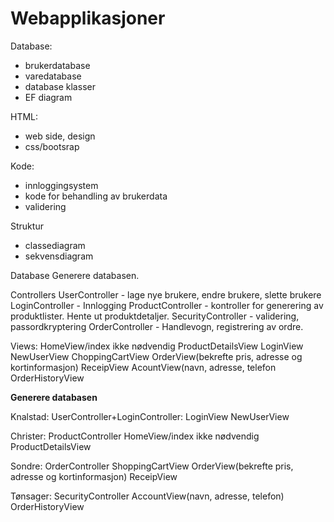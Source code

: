 # Webapplikasjoner

Database:
-	brukerdatabase
-	varedatabase
-	database klasser
-	EF diagram

HTML:
-	web side, design
-	css/bootsrap

Kode:
-	innloggingsystem
-	kode for behandling av brukerdata
-	validering

Struktur
-	classediagram
-	sekvensdiagram


Database
Generere databasen. 

Controllers
UserController -  lage nye brukere, endre brukere, slette brukere
LoginController - Innlogging
ProductController - kontroller for generering av produktlister. Hente ut produktdetaljer. 
SecurityController - validering, passordkryptering
OrderController - Handlevogn, registrering av ordre.

Views:
HomeView/index
<Et view for hver kaffekategori>ikke nødvendig
ProductDetailsView
LoginView
NewUserView
ChoppingCartView
OrderView(bekrefte pris, adresse og kortinformasjon)
ReceipView
AcountView(navn, adresse, telefon
OrderHistoryView



**Generere databasen**

Knalstad:
UserController+LoginController:
LoginView
NewUserView

Christer:
ProductController
HomeView/index
<Et view for hver kaffekategori>ikke nødvendig
ProductDetailsView

Sondre:
OrderController
ShoppingCartView
OrderView(bekrefte pris, adresse og kortinformasjon)
ReceipView

Tønsager:
SecurityController
AccountView(navn, adresse, telefon)
OrderHistoryView

